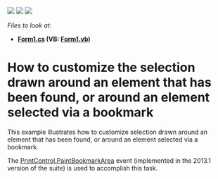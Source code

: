 <!-- default badges list -->
![](https://img.shields.io/endpoint?url=https://codecentral.devexpress.com/api/v1/VersionRange/128600127/13.1.4%2B)
[![](https://img.shields.io/badge/Open_in_DevExpress_Support_Center-FF7200?style=flat-square&logo=DevExpress&logoColor=white)](https://supportcenter.devexpress.com/ticket/details/E4712)
[![](https://img.shields.io/badge/📖_How_to_use_DevExpress_Examples-e9f6fc?style=flat-square)](https://docs.devexpress.com/GeneralInformation/403183)
<!-- default badges end -->
<!-- default file list -->
*Files to look at*:

* **[Form1.cs](./CS/WindowsFormsApplication1/Form1.cs) (VB: [Form1.vb](./VB/WindowsFormsApplication1/Form1.vb))**
<!-- default file list end -->
# How to customize the selection drawn around an element that has been found, or around an element selected via a bookmark


<p>This example illustrates how to customize selection drawn around an element that has been found, or around an element selected via a bookmark.</p><p>The <a href="http://documentation.devexpress.com/#WindowsForms/DevExpressXtraPrintingControlPrintControl_PaintBookmarkAreatopic"><u>PrintControl.PaintBookmarkArea</u></a> event (implemented in the 2013.1 version of the suite) is used to accomplish this task.<br />
</p>

<br/>


